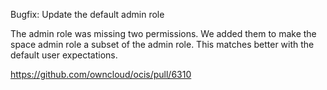 Bugfix: Update the default admin role

The admin role was missing two permissions. We added them to make the space admin role a subset of the admin role. This matches better with the default user expectations.

https://github.com/owncloud/ocis/pull/6310
